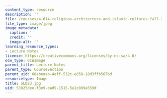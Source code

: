```yaml
---
content_type: resource
description: ''
file: /courses/4-614-religious-architecture-and-islamic-cultures-fall-2002/53825deef3e9bad915155a1c899a559d_SLD23.jpg
file_type: image/jpeg
image_metadata:
  caption: ''
  credit: ''
  image-alt: ''
learning_resource_types:
- Lecture Notes
license: https://creativecommons.org/licenses/by-nc-sa/4.0/
ocw_type: OCWImage
parent_title: Lecture Notes
parent_type: CourseSection
parent_uid: 68abeaab-4eff-532c-e858-18d3ffb567bd
resourcetype: Image
title: SLD23.jpg
uid: 53825dee-f3e9-bad9-1515-5a1c899a559d
---
```


